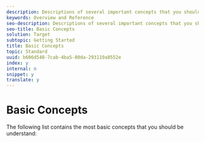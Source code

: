 ```yaml
---
description: Descriptions of several important concepts that you should understand before using Adobe Target.
keywords: Overview and Reference
seo-description: Descriptions of several important concepts that you should understand before using Adobe Target.
seo-title: Basic Concepts
solution: Target
subtopic: Getting Started
title: Basic Concepts
topic: Standard
uuid: b606d548-7cab-4ba5-80da-293119a8552e
index: y
internal: n
snippet: y
translate: y
---
```


# Basic Concepts

The following list contains the most basic concepts that you should be understand: 
